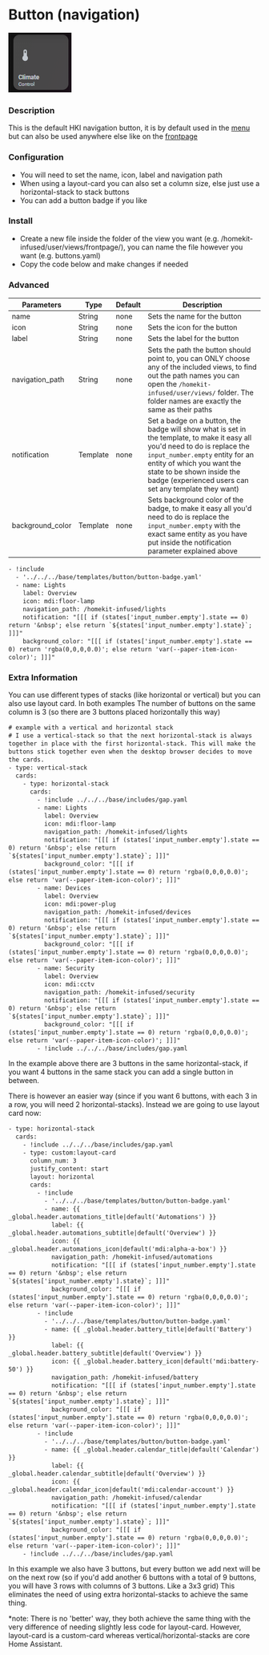 # Button (navigation)

![Homekit Infused](../images/button-navigation.png)

### Description
This is the default HKI navigation button, it is by default used in the [menu](menu-card.md) but can also be used anywhere else like on the [frontpage](frontpage-buttons.md)

### Configuration
- You will need to set the name, icon, label and navigation path
- When using a layout-card you can also set a column size, else just use a horizontal-stack to stack buttons
- You can add a button badge if you like

### Install
- Create a new file inside the folder of the view you want (e.g. /homekit-infused/user/views/frontpage/), you can name the file however you want (e.g. buttons.yaml)
- Copy the code below and make changes if needed

### Advanced
| Parameters | Type | Default | Description |
|----------------------------------|-------------|----------------------------------|----------------------------------------------------------------------------------------------------------------------------------------------------------------------|
| name | String | none | Sets the name for the button |
| icon | String | none | Sets the icon for the button |
| label | String | none | Sets the label for the button |
| navigation_path | String | none | Sets the path the button should point to, you can ONLY choose any of the included views, to find out the path names you can open the `/homekit-infused/user/views/` folder. The folder names are exactly the same as their paths |
| notification | Template | none | Set a badge on a button, the badge will show what is set in the template, to make it easy all you'd need to do is replace the `input_number.empty` entity for an entity of which you want the state to be shown inside the badge (experienced users can set any template they want) |
| background_color | Template | none | Sets background color of the badge, to make it easy all you'd need to do is replace the `input_number.empty` with the exact same entity as you have put inside the notification parameter explained above |

```
- !include
  - '../../../base/templates/button/button-badge.yaml'
  - name: Lights
    label: Overview
    icon: mdi:floor-lamp
    navigation_path: /homekit-infused/lights
    notification: "[[[ if (states['input_number.empty'].state == 0) return '&nbsp'; else return `${states['input_number.empty'].state}`; ]]]"
    background_color: "[[[ if (states['input_number.empty'].state == 0) return 'rgba(0,0,0,0.0)'; else return 'var(--paper-item-icon-color)'; ]]]"   
```

### Extra Information
You can use different types of stacks (like horizontal or vertical) but you can also use layout card. In both examples The number of buttons on the same column is 3 (so there are 3 buttons placed horizontally this way)
```
# example with a vertical and horizontal stack
# I use a vertical-stack so that the next horizontal-stack is always together in place with the first horizontal-stack. This will make the buttons stick together even when the desktop browser decides to move the cards.
- type: vertical-stack
  cards:
    - type: horizontal-stack
      cards:
        - !include ../../../base/includes/gap.yaml
        - name: Lights
          label: Overview
          icon: mdi:floor-lamp
          navigation_path: /homekit-infused/lights
          notification: "[[[ if (states['input_number.empty'].state == 0) return '&nbsp'; else return `${states['input_number.empty'].state}`; ]]]"
          background_color: "[[[ if (states['input_number.empty'].state == 0) return 'rgba(0,0,0,0.0)'; else return 'var(--paper-item-icon-color)'; ]]]"  
        - name: Devices
          label: Overview
          icon: mdi:power-plug
          navigation_path: /homekit-infused/devices
          notification: "[[[ if (states['input_number.empty'].state == 0) return '&nbsp'; else return `${states['input_number.empty'].state}`; ]]]"
          background_color: "[[[ if (states['input_number.empty'].state == 0) return 'rgba(0,0,0,0.0)'; else return 'var(--paper-item-icon-color)'; ]]]" 
        - name: Security
          label: Overview
          icon: mdi:cctv
          navigation_path: /homekit-infused/security
          notification: "[[[ if (states['input_number.empty'].state == 0) return '&nbsp'; else return `${states['input_number.empty'].state}`; ]]]"
          background_color: "[[[ if (states['input_number.empty'].state == 0) return 'rgba(0,0,0,0.0)'; else return 'var(--paper-item-icon-color)'; ]]]"  
        - !include ../../../base/includes/gap.yaml
```
In the example above there are 3 buttons in the same horizontal-stack, if you want 4 buttons in the same stack you can add a single button in between.

There is however an easier way (since if you want 6 buttons, with each 3 in a row, you will need 2 horizontal-stacks). Instead we are going to use layout card now:
```
- type: horizontal-stack
  cards:
    - !include ../../../base/includes/gap.yaml
    - type: custom:layout-card
      column_num: 3
      justify_content: start
      layout: horizontal
      cards:
        - !include
          - '../../../base/templates/button/button-badge.yaml'
          - name: {{ _global.header.automations_title|default('Automations') }}
            label: {{ _global.header.automations_subtitle|default('Overview') }}
            icon: {{ _global.header.automations_icon|default('mdi:alpha-a-box') }}
            navigation_path: /homekit-infused/automations
            notification: "[[[ if (states['input_number.empty'].state == 0) return '&nbsp'; else return `${states['input_number.empty'].state}`; ]]]"
            background_color: "[[[ if (states['input_number.empty'].state == 0) return 'rgba(0,0,0,0.0)'; else return 'var(--paper-item-icon-color)'; ]]]"   
        - !include
          - '../../../base/templates/button/button-badge.yaml'
          - name: {{ _global.header.battery_title|default('Battery') }}
            label: {{ _global.header.battery_subtitle|default('Overview') }}
            icon: {{ _global.header.battery_icon|default('mdi:battery-50') }}
            navigation_path: /homekit-infused/battery
            notification: "[[[ if (states['input_number.empty'].state == 0) return '&nbsp'; else return `${states['input_number.empty'].state}`; ]]]"
            background_color: "[[[ if (states['input_number.empty'].state == 0) return 'rgba(0,0,0,0.0)'; else return 'var(--paper-item-icon-color)'; ]]]"  
        - !include
          - '../../../base/templates/button/button-badge.yaml'
          - name: {{ _global.header.calendar_title|default('Calendar') }}
            label: {{ _global.header.calendar_subtitle|default('Overview') }}
            icon: {{ _global.header.calendar_icon|default('mdi:calendar-account') }}
            navigation_path: /homekit-infused/calendar
            notification: "[[[ if (states['input_number.empty'].state == 0) return '&nbsp'; else return `${states['input_number.empty'].state}`; ]]]"
            background_color: "[[[ if (states['input_number.empty'].state == 0) return 'rgba(0,0,0,0.0)'; else return 'var(--paper-item-icon-color)'; ]]]"      
    - !include ../../../base/includes/gap.yaml
```
In this example we also have 3 buttons, but every button we add next will be on the next row (so if you'd add another 6 buttons with a total of 9 buttons, you will have 3 rows with columns of 3 buttons. Like a 3x3 grid)
This eliminates the need of using extra horizontal-stacks to achieve the same thing.

*note: There is no 'better' way, they both achieve the same thing with the very difference of needing slightly less code for layout-card. However, layout-card is a custom-card whereas vertical/horizontal-stacks are core Home Assistant.
